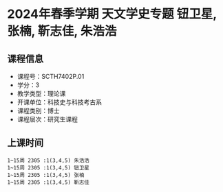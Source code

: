 # 2024年春季学期 天文学史专题 钮卫星, 张楠, 靳志佳, 朱浩浩






## 课程信息

- 课程号：SCTH7402P.01
- 学分：3
- 教学类型：理论课
- 开课单位：科技史与科技考古系
- 课程类别：博士
- 课程层次：研究生课程

## 上课时间

```
1~15周 2305 :1(3,4,5) 朱浩浩
1~15周 2305 :1(3,4,5) 钮卫星
1~15周 2305 :1(3,4,5) 张楠
1~15周 2305 :1(3,4,5) 靳志佳
```

